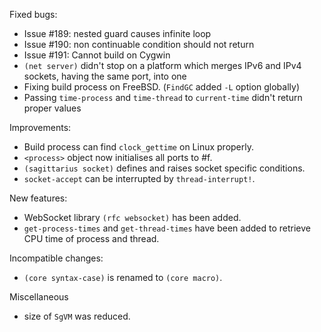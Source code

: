 Fixed bugs:

- Issue #189: nested guard causes infinite loop
- Issue #190: non continuable condition should not return
- Issue #191: Cannot build on Cygwin
- `(net server)` didn't stop on a platform which merges IPv6 and IPv4 sockets, having the same port, into one
- Fixing build process on FreeBSD. (`FindGC` added `-L` option globally)
- Passing `time-process` and `time-thread` to `current-time` didn't return proper values

Improvements:

- Build process can find `clock_gettime` on Linux properly.
- `<process>` object now initialises all ports to #f.
- `(sagittarius socket)` defines and raises socket specific conditions.
- `socket-accept` can be interrupted by `thread-interrupt!`.

New features:

- WebSocket library `(rfc websocket)` has been added.
- `get-process-times` and `get-thread-times` have been added to retrieve CPU time of process and thread.

Incompatible changes:

- `(core syntax-case)` is renamed to `(core macro)`.

Miscellaneous

- size of `SgVM` was reduced.